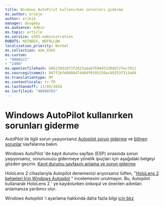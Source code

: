 ```yaml
---
title: Windows AutoPilot kullanırken sorunları giderme
ms.author: erikje
author: erikje
manager: dougeby
ms.audience: Admin
ms.topic: article
ms.service: o365-administration
ROBOTS: NOINDEX, NOFOLLOW
localization_priority: Normal
ms.collection: Adm_O365
ms.custom:
- "9000221"
- "2490"
ms.openlocfilehash: b86230d1073f2423a6abf694d5330dd72fec7912
ms.sourcegitcommit: 847f2bfd660847440df0195258acb9253f313a69
ms.translationtype: MT
ms.contentlocale: tr-TR
ms.lasthandoff: 11/09/2020
ms.locfileid: "48949765"
---
```

# <a name="troubleshoot-issues-when-using-windows-autopilot"></a>Windows AutoPilot kullanırken sorunları giderme

AutoPilot ile ilgili sorun yaşıyorsanız [Autopilot sorun giderme](https://docs.microsoft.com/windows/deployment/windows-autopilot/troubleshooting) ve [bilinen sorunlar](https://docs.microsoft.com/windows/deployment/windows-autopilot/known-issues) sayfalarına bakın.

Windows AutoPilot 'de kayıt durumu sayfası (ESP) sırasında sorun yaşıyorsanız, sorununuzu gidermeye yönelik ipuçları için aşağıdaki belgeyi gözden geçirin. [Kayıt durumu sayfasını anlama ve sorun giderme](https://docs.microsoft.com/troubleshoot/mem/intune/understand-troubleshoot-esp)

HoloLens 2 cihazlarıyla Autopilot denemenizi arıyorsanız lütfen, "[HoloLens 2 belgeleri Için Windows Autopilot](https://docs.microsoft.com/hololens/hololens2-autopilot) " incelemesini unutmayın. Bu, Autopilot kullanarak HoloLens 2 ' ye kaydolurken önkoşul ve önerilen adımları anlamanıza yardımcı olur.  

Windows Autopilot 'i ayarlama hakkında daha fazla bilgi [için bkz](https://docs.microsoft.com/intune/enrollment/enrollment-autopilot)